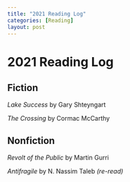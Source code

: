 ```yaml
---
title: "2021 Reading Log"
categories: [Reading]
layout: post
---
```

# 2021 Reading Log

## Fiction
_Lake Success_ by Gary Shteyngart

_The Crossing_ by Cormac McCarthy

## Nonfiction
_Revolt of the Public_ by Martin Gurri

_Antifragile_ by N. Nassim Taleb _(re-read)_